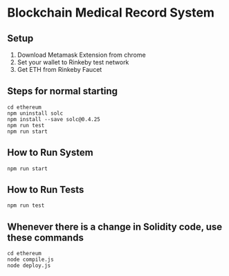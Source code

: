 # Blockchain Medical Record System

## Setup
1. Download Metamask Extension from chrome
2. Set your wallet to Rinkeby test network
3. Get ETH from Rinkeby Faucet

## Steps for normal starting

```
cd ethereum
npm uninstall solc
npm install --save solc@0.4.25
npm run test
npm run start

```

## How to Run System
```
npm run start
```

## How to Run Tests
```
npm run test
```

## Whenever there is a change in Solidity code, use these commands
```
cd ethereum
node compile.js
node deploy.js
```
